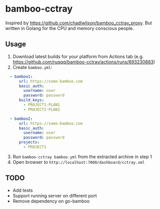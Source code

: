 # bamboo-cctray

Inspired by https://github.com/chadlwilson/bamboo_cctray_proxy. But written in Golang for the CPU and memory conscious people.

## Usage
1. Download latest builds for your platform from Actions tab (e.g. https://github.com/ruqqq/bamboo-cctray/actions/runs/893230883)
2. Create `bamboo.yml`:
```yaml
  - bamboo1:
      url: https://some-bamboo.com
      basic_auth:
        username: user
        password: password
      build_keys:
        - PROJECT1-PLAN1
        - PROJECT2-PLAN2

  - bamboo2:
      url: https://some-bamboo.com
      basic_auth:
        username: user
        password: password
      projects:
        - PROJECT1
```
3. Run `bamboo-cctray bamboo.yml` from the extracted archive in step 1
4. Open browser to `http://localhost:7000/dashboard/cctray.xml`

## TODO
- Add tests
- Support running server on different port
- Remove dependency on go-bamboo
